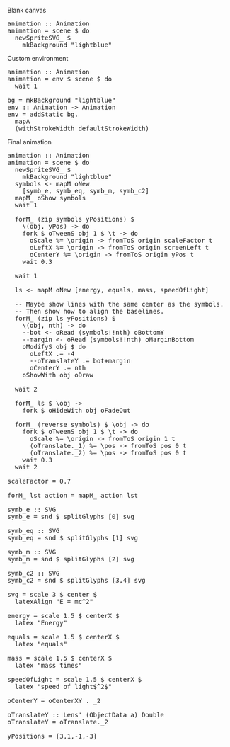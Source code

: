 Blank canvas

<pre class="interactive">
animation :: Animation
animation = scene $ do
  newSpriteSVG_ $
    mkBackground "lightblue"
</pre>

Custom environment

<pre class="interactive">
animation :: Animation
animation = env $ scene $ do
  wait 1

bg = mkBackground "lightblue"
env :: Animation -> Animation
env = addStatic bg.
  mapA
  (withStrokeWidth defaultStrokeWidth)
</pre>

Final animation

<pre class="interactive">
animation :: Animation
animation = scene $ do
  newSpriteSVG_ $
    mkBackground "lightblue"
  symbols <- mapM oNew
    [symb_e, symb_eq, symb_m, symb_c2]
  mapM_ oShow symbols
  wait 1

  forM_ (zip symbols yPositions) $
    \(obj, yPos) -> do
    fork $ oTweenS obj 1 $ \t -> do
      oScale %= \origin -> fromToS origin scaleFactor t
      oLeftX %= \origin -> fromToS origin screenLeft t
      oCenterY %= \origin -> fromToS origin yPos t
    wait 0.3
  
  wait 1
  
  ls <- mapM oNew [energy, equals, mass, speedOfLight]
  
  -- Maybe show lines with the same center as the symbols.
  -- Then show how to align the baselines.
  forM_ (zip ls yPositions) $
    \(obj, nth) -> do
    --bot <- oRead (symbols!!nth) oBottomY
    --margin <- oRead (symbols!!nth) oMarginBottom
    oModifyS obj $ do
      oLeftX .= -4
      --oTranslateY .= bot+margin
      oCenterY .= nth
    oShowWith obj oDraw

  wait 2

  forM_ ls $ \obj ->
    fork $ oHideWith obj oFadeOut

  forM_ (reverse symbols) $ \obj -> do
    fork $ oTweenS obj 1 $ \t -> do
      oScale %= \origin -> fromToS origin 1 t
      (oTranslate._1) %= \pos -> fromToS pos 0 t
      (oTranslate._2) %= \pos -> fromToS pos 0 t
    wait 0.3
  wait 2

scaleFactor = 0.7

forM_ lst action = mapM_ action lst

symb_e :: SVG
symb_e = snd $ splitGlyphs [0] svg

symb_eq :: SVG
symb_eq = snd $ splitGlyphs [1] svg

symb_m :: SVG
symb_m = snd $ splitGlyphs [2] svg

symb_c2 :: SVG
symb_c2 = snd $ splitGlyphs [3,4] svg

svg = scale 3 $ center $
  latexAlign "E = mc^2"

energy = scale 1.5 $ centerX $
  latex "Energy"

equals = scale 1.5 $ centerX $
  latex "equals"

mass = scale 1.5 $ centerX $
  latex "mass times"

speedOfLight = scale 1.5 $ centerX $
  latex "speed of light$^2$"

oCenterY = oCenterXY . _2

oTranslateY :: Lens' (ObjectData a) Double
oTranslateY = oTranslate._2

yPositions = [3,1,-1,-3]
</pre>

<script>
  setTimeout(function () {
    const pres = document.querySelectorAll(".interactive");
    var delay=0;
    for(var i=0; i<pres.length; i++) {
      const elt = pres[i];
      setTimeout(function() {
        embedPlayground(elt);
      },delay);
      delay += 0;
    }
  },0);
</script>